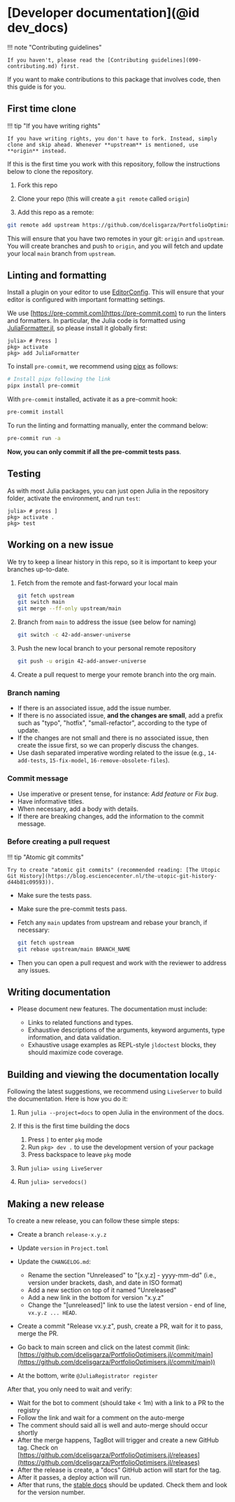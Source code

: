 # [Developer documentation](@id dev_docs)

!!! note "Contributing guidelines"

    If you haven't, please read the [Contributing guidelines](090-contributing.md) first.

If you want to make contributions to this package that involves code, then this guide is for you.

## First time clone

!!! tip "If you have writing rights"

    If you have writing rights, you don't have to fork. Instead, simply clone and skip ahead. Whenever **upstream** is mentioned, use **origin** instead.

If this is the first time you work with this repository, follow the instructions below to clone the repository.

 1. Fork this repo

 2. Clone your repo (this will create a `git remote` called `origin`)
 3. Add this repo as a remote:

```bash
git remote add upstream https://github.com/dcelisgarza/PortfolioOptimisers.jl
```

This will ensure that you have two remotes in your git: `origin` and `upstream`.
You will create branches and push to `origin`, and you will fetch and update your local `main` branch from `upstream`.

## Linting and formatting

Install a plugin on your editor to use [EditorConfig](https://editorconfig.org).
This will ensure that your editor is configured with important formatting settings.

We use [https://pre-commit.com](https://pre-commit.com) to run the linters and formatters.
In particular, the Julia code is formatted using [JuliaFormatter.jl](https://github.com/domluna/JuliaFormatter.jl), so please install it globally first:

```julia-repl
julia> # Press ]
pkg> activate
pkg> add JuliaFormatter
```

To install `pre-commit`, we recommend using [pipx](https://pipx.pypa.io) as follows:

```bash
# Install pipx following the link
pipx install pre-commit
```

With `pre-commit` installed, activate it as a pre-commit hook:

```bash
pre-commit install
```

To run the linting and formatting manually, enter the command below:

```bash
pre-commit run -a
```

**Now, you can only commit if all the pre-commit tests pass**.

## Testing

As with most Julia packages, you can just open Julia in the repository folder, activate the environment, and run `test`:

```julia-repl
julia> # press ]
pkg> activate .
pkg> test
```

## Working on a new issue

We try to keep a linear history in this repo, so it is important to keep your branches up-to-date.

 1. Fetch from the remote and fast-forward your local main

    ```bash
    git fetch upstream
    git switch main
    git merge --ff-only upstream/main
    ```

 2. Branch from `main` to address the issue (see below for naming)

    ```bash
    git switch -c 42-add-answer-universe
    ```

 3. Push the new local branch to your personal remote repository

    ```bash
    git push -u origin 42-add-answer-universe
    ```

 4. Create a pull request to merge your remote branch into the org main.

### Branch naming

- If there is an associated issue, add the issue number.
- If there is no associated issue, **and the changes are small**, add a prefix such as "typo", "hotfix", "small-refactor", according to the type of update.
- If the changes are not small and there is no associated issue, then create the issue first, so we can properly discuss the changes.
- Use dash separated imperative wording related to the issue (e.g., `14-add-tests`, `15-fix-model`, `16-remove-obsolete-files`).

### Commit message

- Use imperative or present tense, for instance: *Add feature* or *Fix bug*.
- Have informative titles.
- When necessary, add a body with details.
- If there are breaking changes, add the information to the commit message.

### Before creating a pull request

!!! tip "Atomic git commits"

    Try to create "atomic git commits" (recommended reading: [The Utopic Git History](https://blog.esciencecenter.nl/the-utopic-git-history-d44b81c09593)).

- Make sure the tests pass.

- Make sure the pre-commit tests pass.
- Fetch any `main` updates from upstream and rebase your branch, if necessary:

    ```bash
    git fetch upstream
    git rebase upstream/main BRANCH_NAME
    ```

- Then you can open a pull request and work with the reviewer to address any issues.

## Writing documentation

- Please document new features. The documentation must include:

  - Links to related functions and types.
  - Exhaustive descriptions of the arguments, keyword arguments, type information, and data validation.
  - Exhaustive usage examples as REPL-style `jldoctest` blocks, they should maximize code coverage.

## Building and viewing the documentation locally

Following the latest suggestions, we recommend using `LiveServer` to build the documentation.
Here is how you do it:

 1. Run `julia --project=docs` to open Julia in the environment of the docs.

 2. If this is the first time building the docs

     1. Press `]` to enter `pkg` mode
     2. Run `pkg> dev .` to use the development version of your package
     3. Press backspace to leave `pkg` mode
 3. Run `julia> using LiveServer`
 4. Run `julia> servedocs()`

## Making a new release

To create a new release, you can follow these simple steps:

- Create a branch `release-x.y.z`

- Update `version` in `Project.toml`
- Update the `CHANGELOG.md`:

  - Rename the section "Unreleased" to "[x.y.z] - yyyy-mm-dd" (i.e., version under brackets, dash, and date in ISO format)
  - Add a new section on top of it named "Unreleased"
  - Add a new link in the bottom for version "x.y.z"
  - Change the "[unreleased]" link to use the latest version - end of line, `vx.y.z ... HEAD`.
- Create a commit "Release vx.y.z", push, create a PR, wait for it to pass, merge the PR.
- Go back to main screen and click on the latest commit (link: [https://github.com/dcelisgarza/PortfolioOptimisers.jl/commit/main](https://github.com/dcelisgarza/PortfolioOptimisers.jl/commit/main))
- At the bottom, write `@JuliaRegistrator register`

After that, you only need to wait and verify:

- Wait for the bot to comment (should take < 1m) with a link to a PR to the registry
- Follow the link and wait for a comment on the auto-merge
- The comment should said all is well and auto-merge should occur shortly
- After the merge happens, TagBot will trigger and create a new GitHub tag. Check on [https://github.com/dcelisgarza/PortfolioOptimisers.jl/releases](https://github.com/dcelisgarza/PortfolioOptimisers.jl/releases)
- After the release is create, a "docs" GitHub action will start for the tag.
- After it passes, a deploy action will run.
- After that runs, the [stable docs](https://dcelisgarza.github.io/PortfolioOptimisers.jl/stable) should be updated. Check them and look for the version number.
